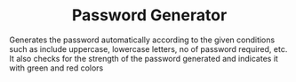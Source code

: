 <h1 align='center' >Password Generator</h1>
<p>Generates the password automatically according to the given conditions such as include uppercase, lowercase letters, no of password required, etc. It also checks for the strength of the password generated and indicates it with green and red colors</p>

